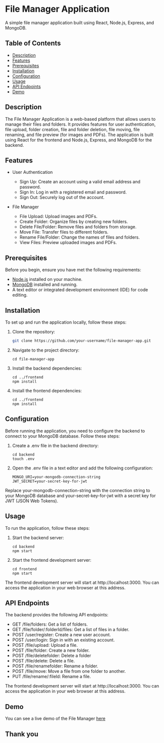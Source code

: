 # File Manager Application

A simple file manager application built using React, Node.js, Express, and MongoDB.

## Table of Contents

- [Description](#description)
- [Features](#features)
- [Prerequisites](#prerequisites)
- [Installation](#installation)
- [Configuration](#configuration)
- [Usage](#usage)
- [API Endpoints](#api-endpoints)
- [Demo](#demo)
 

## Description

The File Manager Application is a web-based platform that allows users to manage their files and folders. It provides features for user authentication, file upload, folder creation, file and folder deletion, file moving, file renaming, and file preview (for images and PDFs). The application is built using React for the frontend and Node.js, Express, and MongoDB for the backend.

## Features

- User Authentication
  - Sign Up: Create an account using a valid email address and password.
  - Sign In: Log in with a registered email and password.
  - Sign Out: Securely log out of the account.

- File Manager
  - File Upload: Upload images and PDFs.
  - Create Folder: Organize files by creating new folders.
  - Delete File/Folder: Remove files and folders from storage.
  - Move File: Transfer files to different folders.
  - Rename File/Folder: Change the names of files and folders.
  - View Files: Preview uploaded images and PDFs.

## Prerequisites

Before you begin, ensure you have met the following requirements:

- [Node.js](https://nodejs.org/) installed on your machine.
- [MongoDB](https://www.mongodb.com/) installed and running.
- A text editor or integrated development environment (IDE) for code editing.

## Installation

To set up and run the application locally, follow these steps:

1. Clone the repository:

   ```bash
   git clone https://github.com/your-username/file-manager-app.git

2. Navigate to the project directory:
     ```
     cd file-manager-app
     
3. Install the backend dependencies:
    ```
    cd ../frontend
    npm install
4. Install the frontend dependencies:
   ```
   cd ../frontend
   npm install

## Configuration
  Before running the application, you need to configure the backend to connect to your MongoDB database. Follow these steps:

  1. Create a .env file in the backend directory:
     ```
     cd backend
     touch .env

  2. Open the .env file in a text editor and add the following configuration:
      ```
      MONGO_URI=your-mongodb-connection-string
      JWT_SECRET=your-secret-key-for-jwt
      ```
   Replace your-mongodb-connection-string with the connection string to your MongoDB database and your-secret-key-for-jwt with a secret key for JWT (JSON Web Tokens).


## Usage

To run the application, follow these steps:

1. Start the backend server:
    ```
    cd backend
    npm start

2. Start the frontend development server:
    ```
    cd frontend
    npm start
 
The frontend development server will start at http://localhost:3000. You can access the application in your web browser at this address.

## API Endpoints

The backend provides the following API endpoints:

- GET  /file/folders: Get a list of folders.
- GET  /file/folder/:folderId/files: Get a list of files in a folder.
- POST /user/register: Create a new user account.
- POST /user/login: Sign in with an existing account.
- POST /file/upload: Upload a file.
- POST /file/folder: Create a new folder.
- POST /file/deletefolder: Delete a folder
- POST /file/delete: Delete a file.
- POST /file/renamefolder: Rename a folder.
- POST /file/move: Move a file from one folder to another.
- PUT  /file/rename/:fileId: Rename a file.


The frontend development server will start at http://localhost:3000. You can access the application in your web browser at this address.


## Demo
You can see a live demo of the File Manager <a href="https://drive.google.com/file/d/1FYWHWJ94hPDV1N7yG_spinCgG3CtK1t2/view?usp=sharing" targer="_blank">here<a/>

## Thank you
  




       


